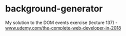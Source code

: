 # background-generator
My solution to the DOM events exercise (lecture 137) - www.udemy.com/the-complete-web-developer-in-2018
